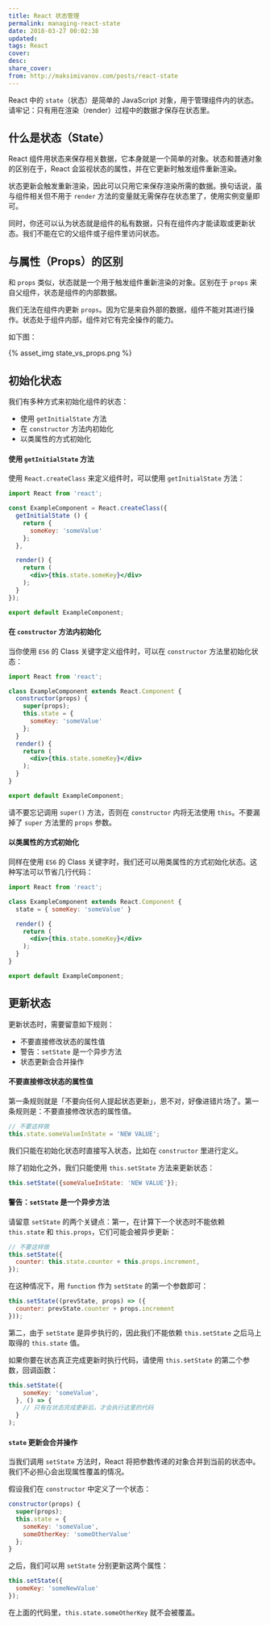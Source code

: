 ```yaml
---
title: React 状态管理
permalink: managing-react-state
date: 2018-03-27 00:02:38
updated:
tags: React
cover:
desc:
share_cover:
from: http://maksimivanov.com/posts/react-state
---
```


React 中的 `state`（状态）是简单的 JavaScript 对象，用于管理组件内的状态。请牢记：只有用在渲染（render）过程中的数据才保存在状态里。

## 什么是状态（State）

React 组件用状态来保存相关数据，它本身就是一个简单的对象。状态和普通对象的区别在于，React 会监视状态的属性，并在它更新时触发组件重新渲染。

状态更新会触发重新渲染，因此可以只用它来保存渲染所需的数据。换句话说，虽与组件相关但不用于 `render` 方法的变量就无需保存在状态里了，使用实例变量即可。

同时，你还可以认为状态就是组件的私有数据，只有在组件内才能读取或更新状态。我们不能在它的父组件或子组件里访问状态。

## 与属性（Props）的区别

和 `props` 类似，状态就是一个用于触发组件重新渲染的对象。区别在于 `props` 来自父组件，状态是组件的内部数据。

我们无法在组件内更新 `props`。因为它是来自外部的数据，组件不能对其进行操作。状态处于组件内部，组件对它有完全操作的能力。

如下图：

{% asset_img state_vs_props.png %}

## 初始化状态

我们有多种方式来初始化组件的状态：

- 使用 `getInitialState` 方法
- 在 `constructor` 方法内初始化
- 以类属性的方式初始化

#### 使用 `getInitialState` 方法

使用 `React.createClass` 来定义组件时，可以使用 `getInitialState` 方法：

```jsx
import React from 'react';

const ExampleComponent = React.createClass({
  getInitialState () {
    return {
      someKey: 'someValue'
    };
  },

  render() {
    return (
      <div>{this.state.someKey}</div>
    );
  }
});

export default ExampleComponent;
```

#### 在 `constructor` 方法内初始化

当你使用 `ES6` 的 Class 关键字定义组件时，可以在 `constructor` 方法里初始化状态：

```jsx
import React from 'react';

class ExampleComponent extends React.Component {
  constructor(props) {
    super(props);
    this.state = {
      someKey: 'someValue'
    };
  }
  render() {
    return (
      <div>{this.state.someKey}</div>
    );
  }
}

export default ExampleComponent;
```

请不要忘记调用 `super()` 方法，否则在 `constructor` 内将无法使用 `this`。不要漏掉了 `super` 方法里的 `props` 参数。

#### 以类属性的方式初始化

同样在使用 `ES6` 的 Class 关键字时，我们还可以用类属性的方式初始化状态。这种写法可以节省几行代码：

```jsx
import React from 'react';

class ExampleComponent extends React.Component {
  state = { someKey: 'someValue' }

  render() {
    return (
      <div>{this.state.someKey}</div>
    );
  }
}

export default ExampleComponent;
```

## 更新状态

更新状态时，需要留意如下规则：

- 不要直接修改状态的属性值
- 警告：`setState` 是一个异步方法
- 状态更新会合并操作

#### 不要直接修改状态的属性值

第一条规则就是「不要向任何人提起状态更新」，恩不对，好像进错片场了。第一条规则是：不要直接修改状态的属性值。

```jsx
// 不要这样做
this.state.someValueInState = 'NEW VALUE';
```

我们只能在初始化状态时直接写入状态，比如在 `constructor` 里进行定义。

除了初始化之外，我们只能使用 `this.setState` 方法来更新状态：

```jsx
this.setState({someValueInState: 'NEW VALUE'});
```

#### 警告：`setState` 是一个异步方法

请留意 `setState` 的两个关键点：第一，在计算下一个状态时不能依赖 `this.state` 和 `this.props`，它们可能会被异步更新：

```jsx
// 不要这样做
this.setState({
  counter: this.state.counter + this.props.increment,
});
```

在这种情况下，用 `function` 作为 `setState` 的第一个参数即可：

```jsx
this.setState((prevState, props) => ({
  counter: prevState.counter + props.increment
}));
```

第二，由于 `setState` 是异步执行的，因此我们不能依赖 `this.setState` 之后马上取得的 `this.state` 值。

如果你要在状态真正完成更新时执行代码，请使用 `this.setState` 的第二个参数，回调函数：

```jsx
this.setState({
    someKey: 'someValue',
  }, () => {
    // 只有在状态完成更新后，才会执行这里的代码
  }
);
```

#### `state` 更新会合并操作

当我们调用 `setState` 方法时，React 将把参数传递的对象合并到当前的状态中。我们不必担心会出现属性覆盖的情况。

假设我们在 `constructor` 中定义了一个状态：

```jsx
constructor(props) {
  super(props);
  this.state = {
    someKey: 'someValue',
    someOtherKey: 'someOtherValue'
  };
}
```

之后，我们可以用 `setState` 分别更新这两个属性：

```jsx
this.setState({
  someKey: 'someNewValue'
});
```

在上面的代码里，`this.state.someOtherKey` 就不会被覆盖。